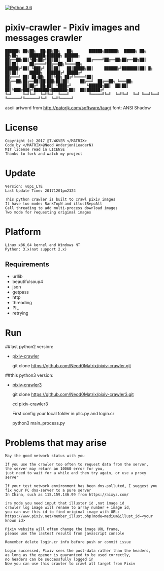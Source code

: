 [![Python 3.6](https://img.shields.io/badge/Python-3.6-yellow.svg)](http://www.python.org/download/)

# pixiv-crawler - Pixiv images and messages crawler

    ██████╗ ██╗██╗  ██╗██╗██╗   ██╗       ██████╗██████╗  █████╗ ██╗    ██╗██╗     ███████╗██████╗ ██████╗ 
    ██╔══██╗██║╚██╗██╔╝██║██║   ██║      ██╔════╝██╔══██╗██╔══██╗██║    ██║██║     ██╔════╝██╔══██╗╚════██╗
    ██████╔╝██║ ╚███╔╝ ██║██║   ██║█████╗██║     ██████╔╝███████║██║ █╗ ██║██║     █████╗  ██████╔╝ █████╔╝
    ██╔═══╝ ██║ ██╔██╗ ██║╚██╗ ██╔╝╚════╝██║     ██╔══██╗██╔══██║██║███╗██║██║     ██╔══╝  ██╔══██╗ ╚═══██╗
    ██║     ██║██╔╝ ██╗██║ ╚████╔╝       ╚██████╗██║  ██║██║  ██║╚███╔███╔╝███████╗███████╗██║  ██║██████╔╝
    ╚═╝     ╚═╝╚═╝  ╚═╝╚═╝  ╚═══╝         ╚═════╝╚═╝  ╚═╝╚═╝  ╚═╝ ╚══╝╚══╝ ╚══════╝╚══════╝╚═╝  ╚═╝╚═════╝ 

ascii artword from http://patorjk.com/software/taag/ font: ANSI Shadow

License
======
    
    Copyright (c) 2017 @T.WKVER </MATRIX>
    Code by </MATRIX>@Neod Anderjon(LeaderN)
    MIT license read in LICENSE
    Thanks to fork and watch my project

Update
======

    Version: v0p1_LTE
    Last Update Time: 20171201pm2324
    
    This python crawler is built to crawl pixiv images
    It have two mode: RankTopN and illustRepoAll 
    Call threading to add multi-process download images
    Two mode for requesting original images

Platform
======

    Linux x86_64 kernel and Windows NT
    Python: 3.x(not support 2.x)

## Requirements

* urllib
* beautifulsoup4
* json
* getpass
* http
* threading
* PIL
* retrying

Run
======

##last python2 version:
    
- [pixiv-crawler](https://github.com/Neod0Matrix/pixiv-crawler)
    
    git clone https://github.com/Neod0Matrix/pixiv-crawler.git
    
##this python3 version:

- [pixiv-crawler3](https://github.com/Neod0Matrix/pixiv-crawler3)

    git clone https://github.com/Neod0Matrix/pixiv-crawler3.git
    
    cd pixiv-crawler3
    
    First config your local folder in pllc.py and login.cr
    
    python3 main_process.py

Problems that may arise
======

    May the good network status with you

    If you use the crawler too often to request data from the server, 
    the server may return an 10060 error for you, 
    just need to wait for a while and then try again, or use a proxy server
    
    If your test network environment has been dns-polluted, I suggest you 
    fix your PC dns-server to a pure server
    In China, such as 115.159.146.99 from https://aixyz.com/
    
    ira mode you need input that illuster id ,not image id
    crawler log image will rename to array number + image id, 
    you can use this id to find original image with URL:
    https://www.pixiv.net/member_illust.php?mode=medium&illust_id=<your known id>
    
    Pixiv website will often change the image URL frame, 
    please use the lastest results from javascript console
    
    Remember delete login.cr info before push or commit issue
    
    Login successed, Pixiv sees the post-data rather than the headers,
    as long as the opener is guaranteed to be used correctly, 
    no headers can be successfully logged in
    Now you can use this crawler to crawl all target from Pixiv
    